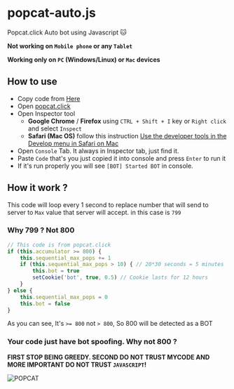 # popcat-auto.js
Popcat.click Auto bot using Javascript :cat:

__Not working on `Mobile phone` or any `Tablet`__

__Working only on `PC` (Windows/Linux) or `Mac` devices__

## How to use
- Copy code from [Here](https://raw.githubusercontent.com/n0uur/popcat-auto.js/main/popcat.js)
- Open [popcat.click](https://popcat.click/)
- Open Inspector tool
  - __Google Chrome__ / __Firefox__ using `CTRL + Shift + I` key or `Right click` and select `Inspect`
  - __Safari (Mac OS)__ follow this instruction [Use the developer tools in the Develop menu in Safari on Mac](https://support.apple.com/guide/safari/use-the-developer-tools-in-the-develop-menu-sfri20948/mac)
- Open `Console` Tab. It always in Inspector tab, just find it.
- Paste `Code` that's you just copied it into console and press `Enter` to run it
- If it's run properly you will see `[BOT] Started BOT` in console.

## How it work ?
This code will loop every 1 second to replace number that will send to server to `Max` value that server will accept. in this case is `799`

### Why 799 ? Not 800

```js
// This code is from popcat.click
if (this.accumulator >= 800) {
    this.sequential_max_pops += 1
    if (this.sequential_max_pops > 10) { // 20*30 seconds = 5 minutes
        this.bot = true
        setCookie('bot', true, 0.5) // Cookie lasts for 12 hours
    }
} else {
    this.sequential_max_pops = 0
    this.bot = false
}
```
As you can see, It's `>= 800` not `> 800`, So 800 will be detected as a BOT

### Your code just have bot spoofing. Why not 800 ?
__FIRST STOP BEING GREEDY. SECOND DO NOT TRUST MYCODE AND MORE IMPORTANT DO NOT TRUST `JAVASCRIPT`!__

![POPCAT](https://i.imgur.com/L8WjVld.png)
